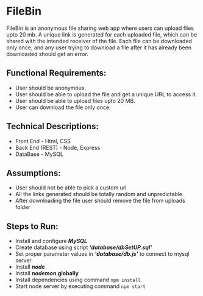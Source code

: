 # FileBin

FileBin is an anonymous file sharing web app where users can upload files upto 20 mb. A unique link is generated for
each uploaded file, which can be shared with the intended receiver of the file. Each file can be downloaded only once,
and any user trying to download a file after it has already been downloaded should get an error.

## Functional Requirements:

- User should be anonymous.
- User should be able to upload the file and get a unique URL to access it.
- User should be able to upload files upto 20 MB.
- User can download the file only once.

## Technical Descriptions:

- Front End - Html, CSS
- Back End (REST) - Node, Express
- DataBase - MySQL

## Assumptions:

- User should not be able to pick a custom url
- All the links generated should be totally random and unpredictable
- After downloading the file user should remove the file from uploads folder

## Steps to Run:

- Install and configure ***MySQL***
- Create database using script ***'database/dbSetUP.sql'***
- Set proper parameter values in ***'database/db.js'*** to connect to mysql server
- Install ***node***
- Install ***nodemon*** **globally**
- Install dependencies using command
  ```npm install```
- Start node server by executing command
  ```npm start```
